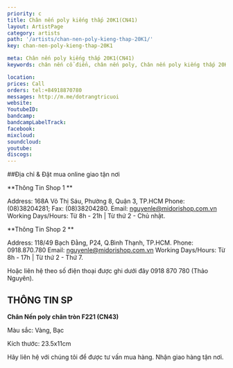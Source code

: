 ```yaml
---
priority: c
title: Chân nến poly kiếng thấp 20K1(CN41)
layout: ArtistPage
category: artists
path: '/artists/chan-nen-poly-kieng-thap-20K1/'
key: chan-nen-poly-kieng-thap-20K1

meta: Chân nến poly kiếng thấp 20K1(CN41)
keywords: chân nến cổ điển, chân nến poly, Chân nến poly kiếng thấp 20K1(CN41)

location: 
prices: Call
orders: tel:+84918870780
messages: http://m.me/dotrangtricuoi
website: 
YoutubeID: 
bandcamp: 
bandcampLabelTrack: 
facebook: 
mixcloud: 
soundcloud: 
youtube: 
discogs: 
---
```


##Địa chỉ & Đặt mua online giao tận nơi

**Thông Tin Shop 1 **

Address: 168A Võ Thị Sáu, Phường 8, Quận 3, TP.HCM Phone: (08)38204281; Fax: (08)38204280. Email: nguyenle@midorishop.com.vn Working Days/Hours: Từ 8h - 21h | Từ thứ 2 - Chủ nhật.

**Thông Tin Shop 2 **

Address: 118/49 Bạch Đằng, P24, Q.Bình Thạnh, TP.HCM. Phone: 0918.870.780 Email: nguyenle@midorishop.com.vn Working Days/Hours: Từ 8h - 17h | Từ thứ 2 - Thứ 7.

Hoặc liên hệ theo số điện thoại được ghi dưới đây 0918 870 780 (Thảo Nguyên).

## THÔNG TIN SP

**Chân Nến poly chân tròn F221 (CN43)**

Màu sắc: Vàng, Bạc

Kích thước: 23.5x11cm

Hãy liên hệ với chúng tôi để được tư vấn mua hàng. Nhận giao hàng tận nơi.
